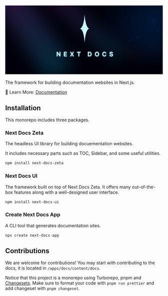 ![banner](./apps/docs/public/banner.png)

The framework for building documentation websites in Next.js.

📘 Learn More: [Documentation](https://next-docs-zeta.vercel.app)

## Installation

This monorepo includes three packages.

### Next Docs Zeta

The headless UI library for building docuementation websites.

It includes necessary parts such as TOC, Sidebar, and some useful utilities.

```bash
npm install next-docs-zeta
```

### Next Docs UI

The framework built on top of Next Docs Zeta. It offers many out-of-the-box
features along with a well-designed user interface.

```bash
npm install next-docs-ui
```

### Create Next Docs App

A CLI tool that generates documentation sites.

```bash
npx create next-docs-app
```

## Contributions

We are welcome for contributions! You may start with contributing to the docs,
it is located in `/apps/docs/content/docs`.

Notice that this project is a monorepo using Turborepo, pnpm and
[Changesets](https://github.com/changesets/changesets). Make sure to format your
code with `pnpm run prettier` and add changeset with `pnpm changeset`.
